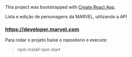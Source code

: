 This project was bootstrapped with [Create React App](https://github.com/facebook/create-react-app).

Lista e edição de personagens da MARVEL, utilizando a API 

### https://developer.marvel.com

Para rodar o projeto baixe o repositorio e execute:

> npm install
> npm start
